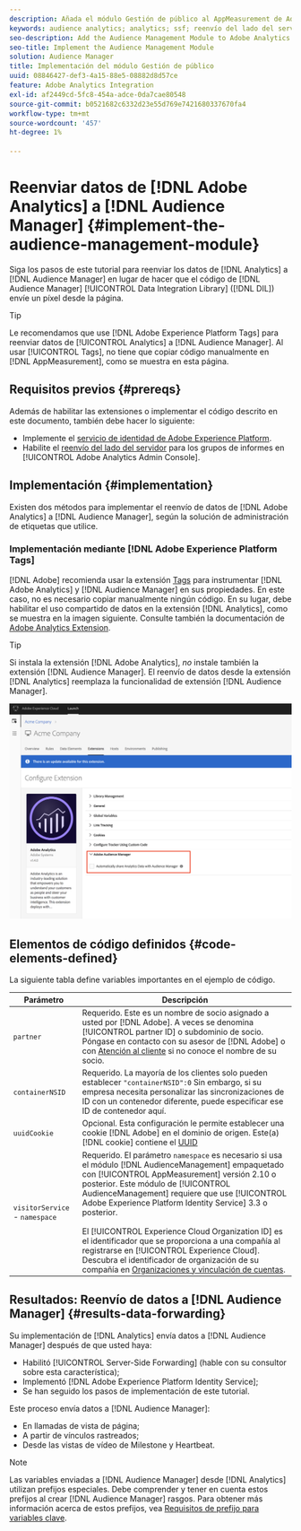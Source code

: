 ```yaml
---
description: Añada el módulo Gestión de público al AppMeasurement de Adobe Analytics para reenviar datos de Analytics al Audience Manager en lugar de hacer que el código de Data Integration Library del Audience Manager (DIL) envíe un píxel desde la página.
keywords: audience analytics; analytics; ssf; reenvío del lado del servidor
seo-description: Add the Audience Management Module to Adobe Analytics AppMeasurement to forward Analytics data to Audience Manager instead of having the Audience Manager Data Integration Library (DIL) code send a pixel from the page.
seo-title: Implement the Audience Management Module
solution: Audience Manager
title: Implementación del módulo Gestión de público
uuid: 08846427-def3-4a15-88e5-08882d8d57ce
feature: Adobe Analytics Integration
exl-id: af2449cd-5fc8-454a-adce-0da7cae80548
source-git-commit: b0521682c6332d23e55d769e7421680337670fa4
workflow-type: tm+mt
source-wordcount: '457'
ht-degree: 1%

---
```


# Reenviar datos de [!DNL Adobe Analytics] a [!DNL Audience Manager] {#implement-the-audience-management-module}

Siga los pasos de este tutorial para reenviar los datos de [!DNL Analytics] a [!DNL Audience Manager] en lugar de hacer que el código de [!DNL Audience Manager] [!UICONTROL Data Integration Library] ([!DNL DIL]) envíe un píxel desde la página.

>[!TIP]
>
>Le recomendamos que use [!DNL Adobe Experience Platform Tags] para reenviar datos de [!UICONTROL Analytics] a [!DNL Audience Manager]. Al usar [!UICONTROL Tags], no tiene que copiar código manualmente en [!DNL AppMeasurement], como se muestra en esta página.

## Requisitos previos {#prereqs}

Además de habilitar las extensiones o implementar el código descrito en este documento, también debe hacer lo siguiente:

* Implemente el [servicio de identidad de Adobe Experience Platform](https://experienceleague.adobe.com/docs/id-service/using/home.html?lang=es).
* Habilite el [reenvío del lado del servidor](https://experienceleague.adobe.com/docs/analytics/admin/admin-tools/server-side-forwarding/ssf.html?lang=es) para los grupos de informes en [!UICONTROL Adobe Analytics Admin Console].

## Implementación {#implementation}

Existen dos métodos para implementar el reenvío de datos de [!DNL Adobe Analytics] a [!DNL Audience Manager], según la solución de administración de etiquetas que utilice.

### Implementación mediante [!DNL Adobe Experience Platform Tags]

[!DNL Adobe] recomienda usar la extensión [Tags](https://experienceleague.adobe.com/docs/experience-platform/tags/home.html?lang=es) para instrumentar [!DNL Adobe Analytics] y [!DNL Audience Manager] en sus propiedades. En este caso, no es necesario copiar manualmente ningún código. En su lugar, debe habilitar el uso compartido de datos en la extensión [!DNL Analytics], como se muestra en la imagen siguiente. Consulte también la documentación de [Adobe Analytics Extension](https://experienceleague.adobe.com/docs/experience-platform/tags/extensions/adobe/analytics/overview.html?lang=es#adobe-audience-manager).

>[!TIP]
>
>Si instala la extensión [!DNL Adobe Analytics], *no* instale también la extensión [!DNL Audience Manager]. El reenvío de datos desde la extensión [!DNL Analytics] reemplaza la funcionalidad de extensión [!DNL Audience Manager].

![Cómo habilitar el uso compartido de datos desde la extensión de Adobe Analytics al Audience Manager](/help/using/integration/assets/analytics-to-aam.png)

## Elementos de código definidos {#code-elements-defined}

La siguiente tabla define variables importantes en el ejemplo de código.

| Parámetro | Descripción |
|--- |--- |
| `partner` | Requerido. Este es un nombre de socio asignado a usted por [!DNL Adobe]. A veces se denomina [!UICONTROL partner ID] o subdominio de socio.  Póngase en contacto con su asesor de [!DNL Adobe] o con [Atención al cliente](https://helpx.adobe.com/es/marketing-cloud/contact-support.html) si no conoce el nombre de su socio. |
| `containerNSID` | Requerido. La mayoría de los clientes solo pueden establecer `"containerNSID":0` Sin embargo, si su empresa necesita personalizar las sincronizaciones de ID con un contenedor diferente, puede especificar ese ID de contenedor aquí. |
| `uuidCookie` | Opcional. Esta configuración le permite establecer una cookie [!DNL Adobe] en el dominio de origen. Este(a) [!DNL cookie] contiene el [UUID](../../reference/ids-in-aam.md) |
| `visitorService` - `namespace` | Requerido. El parámetro `namespace` es necesario si usa el módulo [!DNL AudienceManagement] empaquetado con [!UICONTROL AppMeasurement] versión 2.10 o posterior. Este módulo de [!UICONTROL AudienceManagement] requiere que use [!UICONTROL Adobe Experience Platform Identity Service] 3.3 o posterior. <br><br>El [!UICONTROL Experience Cloud Organization ID] es el identificador que se proporciona a una compañía al registrarse en [!UICONTROL Experience Cloud]. Descubra el identificador de organización de su compañía en [Organizaciones y vinculación de cuentas](https://experienceleague.adobe.com/docs/core-services/interface/manage-users-and-products/organizations.html?lang=es). |

## Resultados: Reenvío de datos a [!DNL Audience Manager] {#results-data-forwarding}

Su implementación de [!DNL Analytics] envía datos a [!DNL Audience Manager] después de que usted haya:

* Habilitó [!UICONTROL Server-Side Forwarding] (hable con su consultor sobre esta característica);
* Implementó [!DNL Adobe Experience Platform Identity Service];
* Se han seguido los pasos de implementación de este tutorial.

Este proceso envía datos a [!DNL Audience Manager]:

* En llamadas de vista de página;
* A partir de vínculos rastreados;
* Desde las vistas de vídeo de Milestone y Heartbeat.

>[!NOTE]
>
>Las variables enviadas a [!DNL Audience Manager] desde [!DNL Analytics] utilizan prefijos especiales. Debe comprender y tener en cuenta estos prefijos al crear [!DNL Audience Manager] rasgos. Para obtener más información acerca de estos prefijos, vea [Requisitos de prefijo para variables clave](../../features/traits/trait-variable-prefixes.md).
